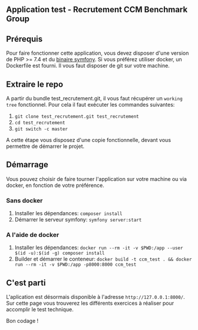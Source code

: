 Application test - Recrutement CCM Benchmark Group
--------------------------------------------------

## Prérequis

Pour faire fonctionner cette application, vous devez disposer d'une version de PHP >= 7.4 et du
[binaire symfony](https://symfony.com/download). Si vous préférez utiliser docker, un Dockerfile est fourni. Il vous faut
disposer de git sur votre machine.

## Extraire le repo
A partir du bundle test_recrutement.git, il vous faut récupérer un `working tree` fonctionnel. Pour cela il faut exécuter
les commandes suivantes:

1. `git clone test_recrutement.git test_recrutement`
2. `cd test_recrutement`
3. `git switch -c master`

A cette étape vous disposez d'une copie fonctionnelle, devant vous permettre de démarrer le projet.

## Démarrage

Vous pouvez choisir de faire tourner l'application sur votre machine ou via docker, en fonction de votre préférence.

### Sans docker

1. Installer les dépendances: `composer install`
2. Démarrer le serveur symfony: `symfony server:start`

### A l'aide de docker

1. Installer les dépendances: `docker run --rm -it -v $PWD:/app --user $(id -u):$(id -g) composer install`
2. Builder et démarrer le conteneur: `docker build -t ccm_test . && docker run --rm -it -v $PWD:/app -p8000:8000 ccm_test`

## C'est parti

L'aplication est désormais disponible à l'adresse `http://127.0.0.1:8000/`. Sur cette page vous trouverez les différents
exercices à réaliser pour accomplir le test technique.

Bon codage !